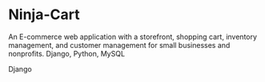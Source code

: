 Ninja-Cart
==========

An E-commerce web application with a storefront, shopping cart, inventory management, and customer management for small businesses and nonprofits. Django, Python, MySQL


Django
